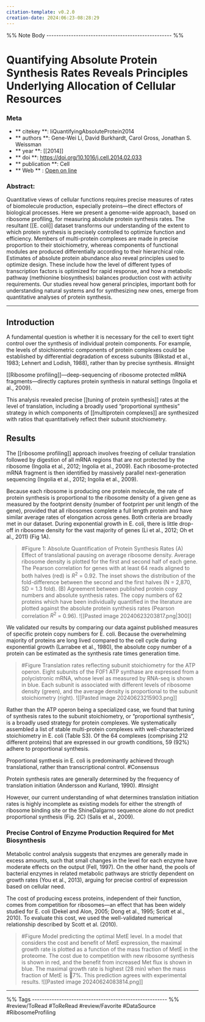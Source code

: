 ```yaml
---
citation-template: v0.2.0
creation-date: 2024:06:23-08:28:29
---
```


%% Note Body --------------------------------------------------- %%
# Quantifying Absolute Protein Synthesis Rates Reveals Principles Underlying Allocation of Cellular Resources

### Meta
- ** citekey **: liQuantifyingAbsoluteProtein2014
- ** authors **: Gene-Wei Li, David Burkhardt, Carol Gross, Jonathan S. Weissman
- ** year **: [[2014]]
- ** doi **: https://doi.org/10.1016/j.cell.2014.02.033
- ** publication **: Cell
- ** Web ** : [Open on line](https://linkinghub.elsevier.com/retrieve/pii/S0092867414002323)


### Abstract:

Quantitative views of cellular functions requires precise measures of rates of biomolecule production, especially proteins—the direct effectors of biological processes. Here we present a genome-wide approach, based on ribosome profiling, for measuring absolute protein synthesis rates. The resultant [[E. coli]] dataset transforms our understanding of the extent to which protein synthesis is precisely controlled to optimize function and efficiency. Members of multi-protein complexes are made in precise proportion to their stoichiometry, whereas components of functional modules are produced differentially according to their hierarchical role. Estimates of absolute protein abundance also reveal principles used to optimize design. These include how the level of different types of transcription factors is optimized for rapid response, and how a metabolic pathway (methionine biosynthesis) balances production cost with activity requirements. Our studies reveal how general principles, important both for understanding natural systems and for synthesizing new ones, emerge from quantitative analyses of protein synthesis.

___

## Introduction

A fundamental question is whether it is necessary for the cell to exert tight control over the synthesis of individual protein components. For example, the levels of stoichiometric components of protein complexes could be established by differential degradation of excess subunits (Blikstad et al., 1983; Lehnert and Lodish, 1988), rather than by precise synthesis. #Insight 

[[Ribosome profiling]]—deep-sequencing of ribosome protected mRNA fragments—directly captures protein synthesis in natural settings (Ingolia et al., 2009).

This analysis revealed precise [[tuning of protein synthesis]] rates at the level of translation, including a broadly used “proportional synthesis” strategy in which components of [[multiprotein complexes]] are synthesized with ratios that quantitatively reflect their subunit stoichiometry.

## Results

The [[ribosome profiling]] approach involves freezing of cellular translation followed by digestion of all mRNA regions that are not protected by the ribosome (Ingolia et al., 2012; Ingolia et al., 2009). Each ribosome-protected mRNA fragment is then identified by massively parallel next-generation sequencing (Ingolia et al., 2012; Ingolia et al., 2009).

Because each ribosome is producing one protein molecule, the rate of protein synthesis is proportional to the ribosome density of a given gene as measured by the footprint density (number of footprint per unit length of the gene), provided that all ribosomes complete a full length protein and have similar average rates of elongation across genes. Both criteria are broadly met in our dataset. During exponential growth in E. coli, there is little drop-off in ribosome density for the vast majority of genes (Li et al., 2012; Oh et al., 2011) (Fig 1A).

> #Figure  1: Absolute Quantification of Protein Synthesis Rates
> (A) Effect of translational pausing on average ribosome density. Average ribosome density is plotted for the first and second half of each gene. The Pearson correlation for genes with at least 64 reads aligned to both halves (red) is $R^2$ = 0.92. The inset shows the distribution of the fold-difference between the second and the first halves (N = 2,870, SD = 1.3 fold). (B) Agreement between published protein copy numbers and absolute synthesis rates. The copy numbers of 62 proteins which have been individually quantified in the literature are plotted against the absolute protein synthesis rates (Pearson correlation $R^2$ = 0.96).
> ![[Pasted image 20240623203817.png|300]]

We validated our results by comparing our data against published measures of specific protein copy numbers for E. coli. Because the overwhelming majority of proteins are long lived compared to the cell cycle during exponential growth (Larrabee et al., 1980), the absolute copy number of a protein can be estimated as the synthesis rate times generation time.

> #Figure Translation rates reflecting subunit stoichiometry for the ATP operon. Eight subunits of the F0F1 ATP synthase are expressed from a polycistronic mRNA, whose level as measured by RNA-seq is shown in blue. Each subunit is associated with different levels of ribosome density (green), and the average density is proportional to the subunit stoichiometry (right).
> ![[Pasted image 20240623215903.png]]

Rather than the ATP operon being a specialized case, we found that tuning of synthesis rates to the subunit stoichiometry, or “proportional synthesis”, is a broadly used strategy for protein complexes. We systematically assembled a list of stable multi-protein complexes with well-characterized stoichiometry in E. coli (Table S3). Of the 64 complexes (comprising 212 different proteins) that are expressed in our growth conditions, 59 (92%) adhere to proportional synthesis. 

Proportional synthesis in E. coli is predominantly achieved through translational, rather than transcriptional control. #Consensus

Protein synthesis rates are generally determined by the frequency of translation initiation (Andersson and Kurland, 1990). #Insight 

However, our current understanding of what determines translation initiation rates is highly incomplete as existing models for either the strength of ribosome binding site or the ShineDalgarno sequence alone do not predict proportional synthesis (Fig. 2C) (Salis et al., 2009).

### Precise Control of Enzyme Production Required for Met Biosynthesis

Metabolic control analysis suggests that enzymes are generally made in excess amounts, such that small changes in the level for each enzyme have moderate effects on the output (Fell, 1997). On the other hand, the pools of bacterial enzymes in related metabolic pathways are strictly dependent on growth rates (You et al., 2013), arguing for precise control of expression based on cellular need.

 The cost of producing excess proteins, independent of their function, comes from competition for ribosomes—an effect that has been widely studied for E. coli (Dekel and Alon, 2005; Dong et al., 1995; Scott et al., 2010). To evaluate this cost, we used the well-validated numerical relationship described by Scott et al. (2010).

> #Figure Model predicting the optimal MetE level. In a model that considers the cost and benefit of MetE expression, the maximal growth rate is plotted as a function of the mass fraction of MetE in the proteome. The cost due to competition with new ribosome synthesis is shown in red, and the benefit from increased Met flux is shown in blue. The maximal growth rate is highest (28 min) when the mass fraction of MetE is 7%. This prediction agrees with experimental results.
> ![[Pasted image 20240624083814.png]]

___
%% Tags  ------------------------------------------------------- %%
#review/ToRead
#ToReRead
#review/Favorite 
#DataSource 
#RibosomeProfiling
